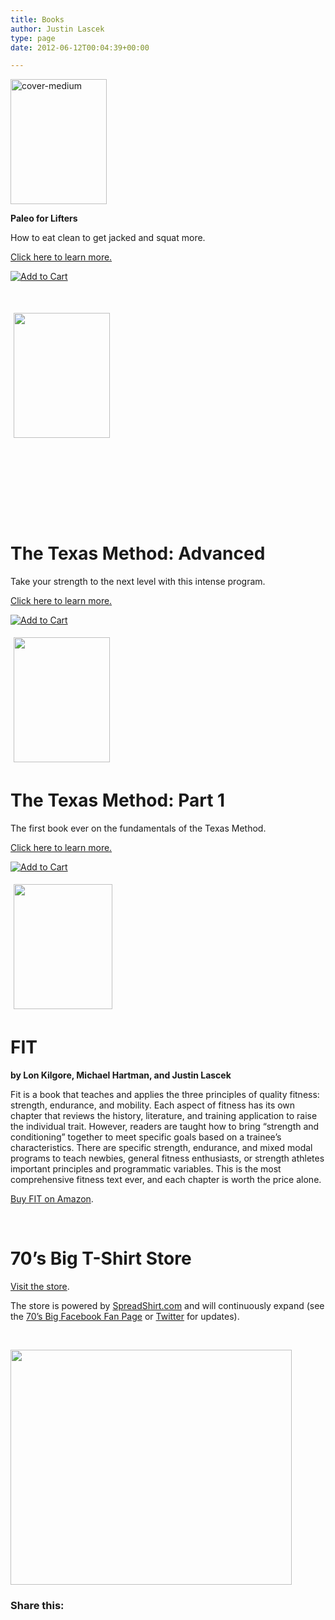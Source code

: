 ```yaml
---
title: Books
author: Justin Lascek
type: page
date: 2012-06-12T00:04:39+00:00

---
```

[<img data-attachment-id="8384" data-permalink="/blog/2013/02/paleo-for-lifters-e-book-release/cover-medium/" data-orig-file="/2013/02/cover-medium.jpg" data-orig-size="600,776" data-comments-opened="1" data-image-meta="{&quot;aperture&quot;:&quot;0&quot;,&quot;credit&quot;:&quot;&quot;,&quot;camera&quot;:&quot;&quot;,&quot;caption&quot;:&quot;&quot;,&quot;created_timestamp&quot;:&quot;0&quot;,&quot;copyright&quot;:&quot;&quot;,&quot;focal_length&quot;:&quot;0&quot;,&quot;iso&quot;:&quot;0&quot;,&quot;shutter_speed&quot;:&quot;0&quot;,&quot;title&quot;:&quot;&quot;}" data-image-title="cover-medium" data-image-description="" data-medium-file="/2013/02/cover-medium-154x200.jpg" data-large-file="/2013/02/cover-medium-450x582.jpg" src="/2013/02/cover-medium-154x200.jpg" alt="cover-medium" width="154" height="200" class="alignleft size-medium wp-image-8384" srcset="/2013/02/cover-medium-154x200.jpg 154w, /2013/02/cover-medium-115x150.jpg 115w, /2013/02/cover-medium-450x582.jpg 450w, /2013/02/cover-medium-231x300.jpg 231w, /2013/02/cover-medium.jpg 600w" sizes="(max-width: 154px) 100vw, 154px" />][1]

**Paleo for Lifters**
  
How to eat clean to get jacked and squat more.
  
[Click here to learn more.][2]
  
<a href="https://www.e-junkie.com/ecom/gb.php?c=cart&#038;i=1205690&#038;cl=215543&#038;ejc=2" target="ej_ejc" class="ec_ejc_thkbx" onClick="javascript:return EJEJC_lc(this);"><img src="http://www.e-junkie.com/ej/ej_add_to_cart.gif" border="0" alt="Add to Cart" /></a>
  
&nbsp;

[<img class="alignleft size-medium wp-image-7008" style="margin: 5px;" alt="" src="/2012/06/TM-2-cover-small1-154x200.jpg" width="154" height="200" />][3]

&nbsp;

&nbsp;

&nbsp;

&nbsp;

# The Texas Method: Advanced

Take your strength to the next level with this intense program.
  
<a href="/books/the-texas-method-advanced/" target="_blank">Click here to learn more.</a>

<a class="ec_ejc_thkbx" href="https://www.e-junkie.com/ecom/gb.php?c=cart&i=1109846&cl=215543&ejc=2" target="ej_ejc"><img alt="Add to Cart" src="http://www.e-junkie.com/ej/ej_add_to_cart.gif" border="0" /></a>

[<img data-attachment-id="7011" data-permalink="/books/tm-1-cover-small/" data-orig-file="/2012/06/TM-1-cover-small.jpg" data-orig-size="400,517" data-comments-opened="1" data-image-meta="{&quot;aperture&quot;:&quot;0&quot;,&quot;credit&quot;:&quot;&quot;,&quot;camera&quot;:&quot;&quot;,&quot;caption&quot;:&quot;&quot;,&quot;created_timestamp&quot;:&quot;0&quot;,&quot;copyright&quot;:&quot;&quot;,&quot;focal_length&quot;:&quot;0&quot;,&quot;iso&quot;:&quot;0&quot;,&quot;shutter_speed&quot;:&quot;0&quot;,&quot;title&quot;:&quot;&quot;}" data-image-title="TM-1-cover-small" data-image-description="" data-medium-file="/2012/06/TM-1-cover-small-154x200.jpg" data-large-file="/2012/06/TM-1-cover-small.jpg" class="alignleft size-medium wp-image-7011" style="margin: 5px;" alt="" src="/2012/06/TM-1-cover-small-154x200.jpg" width="154" height="200" srcset="/2012/06/TM-1-cover-small-154x200.jpg 154w, /2012/06/TM-1-cover-small-116x150.jpg 116w, /2012/06/TM-1-cover-small.jpg 400w" sizes="(max-width: 154px) 100vw, 154px" />][4]

# The Texas Method: Part 1

The first book ever on the fundamentals of the Texas Method.
  
<a href="/books/the-texas-method-part-1/" target="_blank">Click here to learn more.</a>
  
<a class="ec_ejc_thkbx" href="https://www.e-junkie.com/ecom/gb.php?c=cart&i=1108867&cl=215543&ejc=2" target="ej_ejc"><img alt="Add to Cart" src="http://www.e-junkie.com/ej/ej_add_to_cart.gif" border="0" /></a>

[<img data-attachment-id="7056" data-permalink="/books/fit-ccover-small-2/" data-orig-file="/2012/06/FIT-Ccover-small.jpg" data-orig-size="200,252" data-comments-opened="1" data-image-meta="{&quot;aperture&quot;:&quot;0&quot;,&quot;credit&quot;:&quot;&quot;,&quot;camera&quot;:&quot;&quot;,&quot;caption&quot;:&quot;&quot;,&quot;created_timestamp&quot;:&quot;0&quot;,&quot;copyright&quot;:&quot;&quot;,&quot;focal_length&quot;:&quot;0&quot;,&quot;iso&quot;:&quot;0&quot;,&quot;shutter_speed&quot;:&quot;0&quot;,&quot;title&quot;:&quot;&quot;}" data-image-title="FIT Ccover small" data-image-description="" data-medium-file="/2012/06/FIT-Ccover-small-158x200.jpg" data-large-file="/2012/06/FIT-Ccover-small.jpg" class="alignleft  wp-image-7056" style="margin: 5px;" alt="" src="/2012/06/FIT-Ccover-small-158x200.jpg" width="158" height="200" srcset="/2012/06/FIT-Ccover-small-158x200.jpg 158w, /2012/06/FIT-Ccover-small-119x150.jpg 119w, /2012/06/FIT-Ccover-small.jpg 200w" sizes="(max-width: 158px) 100vw, 158px" />][5]

# FIT

**by Lon Kilgore, Michael Hartman, and Justin Lascek**
  
Fit is a book that teaches and applies the three principles of quality fitness: strength, endurance, and mobility. Each aspect of fitness has its own chapter that reviews the history, literature, and training application to raise the individual trait. However, readers are taught how to bring &#8220;strength and conditioning&#8221; together to meet specific goals based on a trainee&#8217;s characteristics. There are specific strength, endurance, and mixed modal programs to teach newbies, general fitness enthusiasts, or strength athletes important principles and programmatic variables. This is the most comprehensive fitness text ever, and each chapter is worth the price alone.
  
<a href="http://www.amazon.com/gp/product/0615497063/ref=as_li_ss_tl?ie=UTF8&#038;camp=1789&#038;creative=390957&#038;creativeASIN=0615497063&#038;linkCode=as2&#038;tag=70sbi-20" target="_blank">Buy FIT on Amazon</a>. 

&nbsp;

# 70&#8217;s Big T-Shirt Store

<a href="http://70sbig.spreadshirt.com" target="_blank">Visit the store</a>.
  
The store is powered by [SpreadShirt.com][6] and will continuously expand (see the [70&#8217;s Big Facebook Fan Page][7] or <a href="https://twitter.com/#!/70sBig" target="_blank">Twitter</a> for updates).

&nbsp;

[<img data-attachment-id="7009" data-permalink="/books/storepreview/" data-orig-file="/2012/06/storepreview.png" data-orig-size="450,376" data-comments-opened="1" data-image-meta="{&quot;aperture&quot;:&quot;0&quot;,&quot;credit&quot;:&quot;&quot;,&quot;camera&quot;:&quot;&quot;,&quot;caption&quot;:&quot;&quot;,&quot;created_timestamp&quot;:&quot;0&quot;,&quot;copyright&quot;:&quot;&quot;,&quot;focal_length&quot;:&quot;0&quot;,&quot;iso&quot;:&quot;0&quot;,&quot;shutter_speed&quot;:&quot;0&quot;,&quot;title&quot;:&quot;&quot;}" data-image-title="storepreview" data-image-description="" data-medium-file="/2012/06/storepreview-200x167.png" data-large-file="/2012/06/storepreview.png" class="aligncenter size-full wp-image-7009" alt="" src="/2012/06/storepreview.png" width="450" height="376" srcset="/2012/06/storepreview.png 450w, /2012/06/storepreview-150x125.png 150w, /2012/06/storepreview-200x167.png 200w" sizes="(max-width: 450px) 100vw, 450px" />][8]

<div class="sharedaddy sd-sharing-enabled">
  <div class="robots-nocontent sd-block sd-social sd-social-icon sd-sharing">
    <h3 class="sd-title">
      Share this:
    </h3>

 [1]: /2013/02/cover-medium.jpg
 [2]: /books/paleo-for-lifters/
 [3]: /2012/06/TM-2-cover-small1.jpg
 [4]: /2012/06/TM-1-cover-small.jpg
 [5]: http://www.amazon.com/gp/product/0615497063/ref=as_li_ss_tl?ie=UTF8&camp=1789&creative=390957&creativeASIN=0615497063&linkCode=as2&tag=70sbi-20
 [6]: http://spreadshirt.com
 [7]: http://www.facebook.com/#!/pages/70s-Big/377258928677
 [8]: http://70sbig.spreadshirt.com
